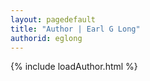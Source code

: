 ```yaml
---
layout: pagedefault
title: "Author | Earl G Long"
authorid: eglong
---
```

{% include loadAuthor.html %}